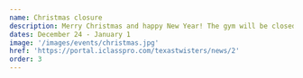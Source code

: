 ```yaml
---
name: Christmas closure
description: Merry Christmas and happy New Year! The gym will be closed from Wednesday, December 24 to Thursday, January 1. Classes will resume the following day.
dates: December 24 - January 1
image: '/images/events/christmas.jpg'
href: 'https://portal.iclasspro.com/texastwisters/news/2'
order: 3
---
```

